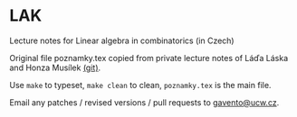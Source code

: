 LAK
===

Lecture notes for Linear algebra in combinatorics (in Czech)

Original file poznamky.tex copied from private lecture notes of
Láďa Láska and Honza Musílek [(git)](http://git.krakonos.org/?p=poznamky-mff.git;a=summary).

Use `make` to typeset, `make clean` to clean, `poznamky.tex` is the main file.

Email any patches / revised versions / pull requests to gavento@ucw.cz.
